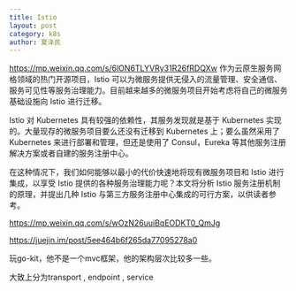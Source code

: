 ```yaml
---
title: Istio
layout: post
category: k8s
author: 夏泽民
---
```

https://mp.weixin.qq.com/s/6lON6TLYVRy31R26fRDQXw
作为云原生服务网格领域的热门开源项目，Istio 可以为微服务提供无侵入的流量管理、安全通信、服务可见性等服务治理能力。目前越来越多的微服务项目开始考虑将自己的微服务基础设施向 Istio 进行迁移。

Istio 对 Kubernetes 具有较强的依赖性，其服务发现就是基于 Kubernetes 实现的。大量现存的微服务项目要么还没有迁移到 Kubernetes 上；要么虽然采用了 Kubernetes 来进行部署和管理，但还是使用了 Consul，Eureka 等其他服务注册解决方案或者自建的服务注册中心。

在这种情况下，我们如何能够以最小的代价快速地将现有微服务项目和 Istio 进行集成，以享受 Istio 提供的各种服务治理能力呢？本文将分析 Istio 服务注册机制的原理，并提出几种 Istio 与第三方服务注册中心集成的可行方案，以供读者参考。
<!-- more -->
https://mp.weixin.qq.com/s/wOzN26uuiBqEODKT0_QmJg

https://juejin.im/post/5ee464b6f265da77095278a0

玩go-kit，他不是一个mvc框架，他的架构层次比较多一些。

大致上分为transport , endpoint , service
